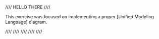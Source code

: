 //// HELLO THERE ////

This exercise was focused on implementing a proper [Unified Modeling Language] diagram.

//// //// //// //// ////
